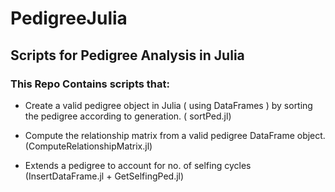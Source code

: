 # PedigreeJulia
## Scripts for Pedigree Analysis in Julia ##

### This Repo Contains scripts that: ###

 * Create a valid pedigree object in Julia ( using DataFrames ) by sorting the pedigree according to generation. ( sortPed.jl)

 * Compute the relationship matrix from a valid pedigree DataFrame object.(ComputeRelationshipMatrix.jl)

 * Extends a pedigree to account for no. of selfing cycles (InsertDataFrame.jl + GetSelfingPed.jl)


